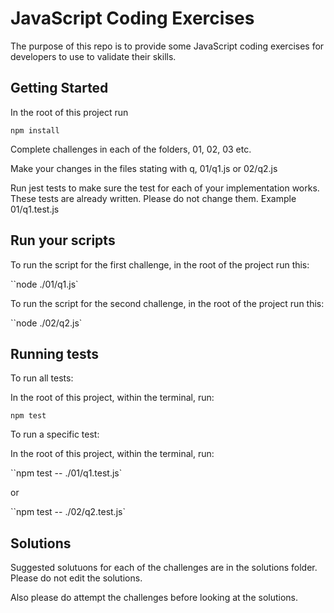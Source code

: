 # JavaScript Coding Exercises

The purpose of this repo is to provide some JavaScript coding exercises for developers to use to validate their skills.

## Getting Started

In the root of this project run

`npm install`

Complete challenges in each of the folders, 01, 02, 03 etc.

Make your changes in the files stating with q, 01/q1.js or 02/q2.js

Run jest tests to make sure the test for each of your implementation works. These tests are already written. Please do not change them. Example 01/q1.test.js

## Run your scripts

To run the script for the first challenge,
in the root of the project run this:

``node ./01/q1.js`

To run the script for the second challenge,
in the root of the project run this:

``node ./02/q2.js`

## Running tests

To run all tests:

In the root of this project, within the terminal, run:

`npm test`

To run a specific test:

In the root of this project, within the terminal, run:

``npm test -- ./01/q1.test.js`

or

``npm test -- ./02/q2.test.js`

## Solutions

Suggested solutuons for each of the challenges are in the solutions folder. Please do not edit the solutions.

Also please do attempt the challenges before looking at the solutions.
